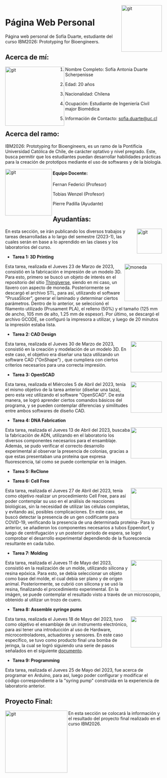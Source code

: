 <img align="right" width="130" height="150" alt="git" src="https://user-images.githubusercontent.com/127988699/227220632-3f374d18-3c04-4703-b4aa-13e2ee42dfff.jpg"> 

# Página Web Personal
Página web personal de Sofía Duarte, estudiante del curso IBM2026: Prototyping for Bioengineers.


## Acerca de mí:

<img align="left" width="190" height="190" alt="git" src="https://user-images.githubusercontent.com/127988699/227040024-902be7ac-232f-4e2b-b674-150b37dada24.png"> 

 1. Nombre Completo: Sofía Antonia Duarte Scherpenisse

 2. Edad: 20 años

 3. Nacionalidad: Chilena

 4. Ocupación: Estudiante de Ingeniería Civil major Biomédica 

 5. Información de Contacto: sofia.duarte@uc.cl


## Acerca del ramo:

IBM2026: Prototyping for Bioengineers, es un ramo de la Pontificia Universidad Católica de Chile, de carácter optativo y nivel pregrado. Este, busca permitir que los estudiantes puedan desarrollar habilidades prácticas para la creación de prototipos mediante el uso de softwares y de la biología.

<img align="left" width="150" height="150" alt="git" src="https://user-images.githubusercontent.com/127988699/227728569-c9f0f0f1-e83e-4c46-abef-9564493aaa11.png"> 

#### Equipo Docente:
   Fernan Federici (Profesor)
   
   Tobias Wenzel (Profesor)
   
   Pierre Padilla (Ayudante)


 ## Ayudantías:
 
   
 <img align="right" width="80" height="80" alt="git" src="https://user-images.githubusercontent.com/127988699/227727965-fc0d89c3-18d9-4cd2-8190-9589f3404e1c.png">   
 
   En esta sección, se irán publicando los diversos trabajos y tareas desarrolladas a lo largo del semestre (2023-1), las cuales serán en base a lo aprendido en las clases y los laboratorios del curso.
   
   
   
   * **Tarea 1: 3D Printing**
   
   <img align="right" width="120" height="120" alt="moneda" src="https://user-images.githubusercontent.com/127988699/229003032-9269a31e-3733-4333-962b-da2bdb5d70cc.png">
  
   Esta tarea, realizada el Jueves 23 de Marzo de 2023, consistió en la fabricación e impresión de un modelo 3D. Para esto, primero se buscó un objeto de interés en el repositorio del sitio [Thingiverse](https://www.thingiverse.com/), siendo en mi caso, un llavero con aspecto de moneda. Posteriormente se descargó el archivo STL, para así, utilizando el software "PrusaSlicer", generar el laminado y determinar ciertos parámetros. Dentro de lo anterior, se seleccionó el filamento utilizado (Prusament PLA), el relleno (50%) y el tamaño (125 mm de ancho, 105 mm de alto, 1.25 mm de espesor). Por último, se descargó el archivo GCODE, se configuró la impresora a utilizar, y luego de 20 minutos la impresión estaba lista.

   
   * **Tarea 2: CAD Design**
<img align="right" width="100" height="100" src="https://user-images.githubusercontent.com/127988699/231550464-a7d3153a-1362-465f-b096-a49e33c7a17e.png">

   Esta tarea, realizada el Jueves 30 de Marzo de 2023, consistió en la creación y modelación de un modelo 3D. En este caso, el objetivo era diseñar una taza utilizando un software CAD ("OnShape") , que cumpliera con ciertos criterios necesarios para una correcta impresión.
   
 
   * **Tarea 3: OpenSCAD**
<img align="right" width="100" height="100" src="https://user-images.githubusercontent.com/127988699/231551480-57cb9097-643a-40e3-873e-d156b15b97bc.png">

   Esta tarea, realizada el Miércoles 5 de Abril del 2023, tenía el mismo objetivo de la tarea anterior (diseñar una taza), pero esta vez utilizando el software "OpenSCAD". De esta manera, se logró aprender ciertos comandos básicos del programa, y se pueden contemplar diferencias y similitudes entre ambos softwares de diseño CAD.  


   * **Tarea 4: DNA Fabrication**
<img align="right" width="100" height="100" src="https://user-images.githubusercontent.com/127988699/235760473-1409d53e-270e-4fcc-a84c-7e364a928d45.jpg">

  Esta tarea, realizada el Jueves 13 de Abril del 2023, buscaba la fabricación de ADN, utilizando en el laboratorio los diversos componentes necesarios para el  ensamblaje. Además, se pudo verificar el correcto desarrollo experimental al observar la presencia de colonias, gracias a que estas presentaban una proteína que expresa fluorescencia, tal como se puede contemplar en la imágen.
   
   * **Tarea 5: ReClone**



   * **Tarea 6: Cell Free** 
<img align="right" width="100" height="100" src="https://user-images.githubusercontent.com/127988699/235761233-46cf7fec-84b4-4ae6-b9fb-6f81923f3f26.jpg">
    
 Esta tarea, realizada el Jueves 27 de Abril del 2023, tenía como objetivo realizar un procedimiento Cell Free, para así poder contemplar su uso en el análisis de reacciones biológicas, sin la necesidad de utilizar las células completas, y evitando así, posibles complicaciones. En este caso, se buscó detectar la presencia de un gen codificante para COVID-19, verificando la presencia de una determinada proteína- Para lo anterior, se añadieron los componentes necesarios a tubos Eppendorf, y luego de centrifugación y un posterior periodo de espera, se logró comprobar el desarrollo experimental dependiendo de la fluorescencia resultante en cada tubo.
  
  
   * **Tarea 7: Molding** 
<img align="right" width="100" height="100" src="https://github.com/SofiaDuarteSch/PaginaWebPersonal.github.io/assets/127988699/36c3da12-3827-4af8-8e00-6c50e03de986">
    
   Esta tarea, realizada el Jueves 11 de Mayo del 2023, consistió en la realización de un molde, utilizando silicona y resina epóxica. Para esto, se debía seleccionar un objeto como base del molde, el cual debía ser plano y de origen animal. Posteriormente, se cubrió con silicona y se usó la resina, finalizando el procedimiento experimental. En la imágen, se puede contemplar el resultado visto a través de un microscopio, obtenido al utilizar un trozo de cuero. 
   
   * **Tarea 8: Assemble syringe pums**
   <img align="right" width="100" height="100" src="https://github.com/SofiaDuarteSch/PaginaWebPersonal.github.io/assets/127988699/6368363f-16d4-4167-8db1-8f6e88f19a77">
   
  Esta tarea, realizada el Jueves 18 de Mayo del 2023, tuvo como objetivo el ensamblaje de un instrumento electrónico, para así tener una introducción al uso de Hardware, microcontroladores, actuadores y sensores. En este caso específico, se tuvo como producto final una bomba de jeringa, la cual se logró siguiendo una serie de pasos señalados en el siguiente [documento](http://www.mass-spec.ru/projects/diy/syringe_pump/eng/).


  * **Tarea 9: Programming**

  Esta tarea, realizada el Jueves 25 de Mayo del 2023, fue acerca de programar en Arduino, para así, luego poder configurar y modificar el código correspondiente a la "syring pump" construída en la experiencia de laboratorio anterior.

  ## Proyecto Final:
<img align="left" width="200" height="200" alt="git" src="https://user-images.githubusercontent.com/127988699/227217433-c9928e79-1ad1-4b00-ab78-efc2038d89be.png"> 

   En esta sección se colocará la información y el resultado del proyecto final realizado en el curso IBM2026.
 

